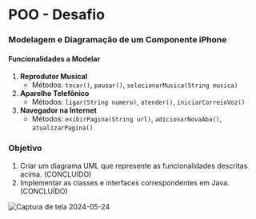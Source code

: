 # POO - Desafio

### Modelagem e Diagramação de um Componente iPhone

#### Funcionalidades a Modelar
1. **Reprodutor Musical**
   - Métodos: `tocar()`, `pausar()`, `selecionarMusica(String musica)`
2. **Aparelho Telefônico**
   - Métodos: `ligar(String numero)`, `atender()`, `iniciarCorreioVoz()`
3. **Navegador na Internet**
   - Métodos: `exibirPagina(String url)`, `adicionarNovaAba()`, `atualizarPagina()`

### Objetivo
1. Criar um diagrama UML que represente as funcionalidades descritas acima. (CONCLUÍDO)
2. Implementar as classes e interfaces correspondentes em Java. (CONCLUÍDO)

![Captura de tela 2024-05-24](https://github.com/KaikyPires/Modelagem-e-Diagrama-o-de-um-Componente-iPhone/assets/129606756/92cb6e50-c352-4d1e-ac5c-920c95fcb22c)

   
 
 
